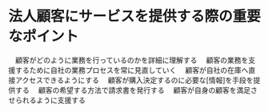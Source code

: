 # 法人顧客にサービスを提供する際の重要なポイント
　顧客がどのように業務を行っているのかを詳細に理解する
　顧客の業務を支援するために自社の業務プロセスを常に見直していく
　顧客が自社の在庫へ直接アクセスできるようにする
　顧客が購入決定するのに必要な[情報]を手段を提供する
　顧客の希望する方法で請求書を発行する
　顧客が自身の顧客を満足させられるように支援する
